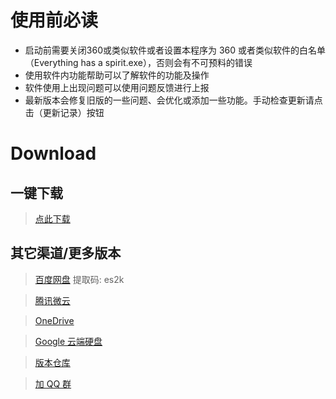 # 使用前必读
- 启动前需要关闭360或类似软件或者设置本程序为 360 或者类似软件的白名单（‎Everything has a spirit.exe），否则会有不可预料的错误
- 使用软件内功能帮助可以了解软件的功能及操作
- 软件使用上出现问题可以使用问题反馈进行上报
- 最新版本会修复旧版的一些问题、会优化或添加一些功能。手动检查更新请点击（更新记录）按钮

# Download
## 一键下载
> [点此下载](https://github.com/QL-boy/AutoHotKey-Everything-has-a-spirit/releases/download/1.6.2.2/Everything.has.a.spirit.1.6.2.7z)
## 其它渠道/更多版本
> [百度网盘](https://pan.baidu.com/s/1Hnfyn11qjBAAwbBCadmgUQ)  提取码: es2k

> [腾讯微云](https://share.weiyun.com/5mfhGLE)

> [OneDrive](https://1drv.ms/u/s!AttyTNCOWrtlm1cXgMt0sC6Nrxvz?e=T78iH4)

> [Google 云端硬盘](https://drive.google.com/open?id=1ZuamSaU6d1I1LWGoTToVF1wrRo_RSk9s)

> [版本仓库](https://github.com/QL-boy/AutoHotKey-Everything-has-a-spirit/releases)

> [加 QQ 群](https://jq.qq.com/?_wv=1027&k=5mU2PnP)
